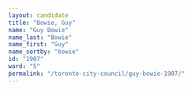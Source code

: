 ```yaml
---
layout: candidate
title: "Bowie, Guy"
name: "Guy Bowie"
name_last: "Bowie"
name_first: "Guy"
name_sortby: "bowie"
id: "1907"
ward: "5"
permalink: "/toronto-city-council/guy-bowie-1907/"
---
```


